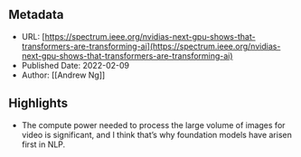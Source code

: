 ## Metadata
* URL: [https://spectrum.ieee.org/nvidias-next-gpu-shows-that-transformers-are-transforming-ai](https://spectrum.ieee.org/nvidias-next-gpu-shows-that-transformers-are-transforming-ai)
* Published Date: 2022-02-09
* Author: [[Andrew Ng]]

## Highlights
* The compute power needed to process the large volume of images for video is significant, and I think that’s why foundation models have arisen first in NLP.